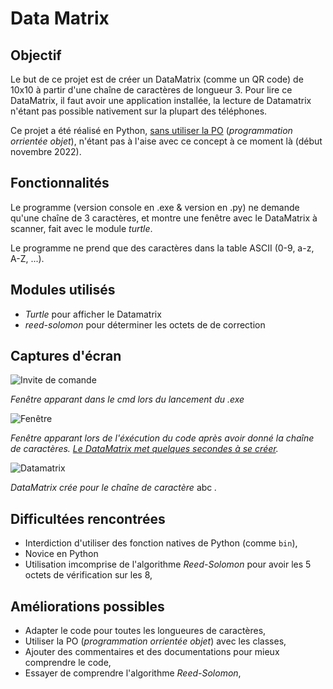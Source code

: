 # Data Matrix


## Objectif 
Le but de ce projet est de créer un DataMatrix (comme un QR code) de 10x10 à partir d'une chaîne de caractères de longueur 3. Pour lire ce DataMatrix, il faut avoir une application installée, la lecture de Datamatrix n'étant pas possible nativement sur la plupart des téléphones.

Ce projet a été réalisé en Python, [sans utiliser la PO](https://github.com/nathabon/Projects/blob/main/DataMatrix/README.md#améliorations-possibles) (*programmation orrientée objet*), n'étant pas à l'aise avec ce concept à ce moment là (début novembre 2022).


## Fonctionnalités
Le programme (version console en .exe & version en .py) ne demande qu'une chaîne de 3 caractères, et montre une fenêtre avec le DataMatrix à scanner, fait avec le module *turtle*.

Le programme ne prend que des caractères dans la table ASCII (0-9, a-z, A-Z, ...).

## Modules utilisés
- *Turtle* pour afficher le Datamatrix
- *reed-solomon* pour déterminer les octets de de correction


## Captures d'écran
![Invite de comande](https://github.com/nathabon/Projects/blob/main/DataMatrix/screenshot/cmd.png)

*Fenêtre apparant dans le cmd lors du lancement du .exe*

![Fenêtre](https://github.com/nathabon/Projects/blob/main/DataMatrix/screenshot/turtle.png)

*Fenêtre apparant lors de l'éxécution du code après avoir donné la chaîne de caractères. [Le DataMatrix met quelques secondes à se créer](https://github.com/nathabon/Projects/blob/main/DataMatrix/README.md#améliorations-possibles).*

![Datamatrix](https://github.com/nathabon/Projects/blob/main/DataMatrix/screenshot/datamatrix.png)

*DataMatrix crée pour le chaîne de caractère* abc *.*


## Difficultées rencontrées
- Interdiction d'utiliser des fonction natives de Python (comme `bin`),
- Novice en Python
- Utilisation imcomprise de l'algorithme *Reed-Solomon* pour avoir les 5 octets de vérification sur les 8,


## Améliorations possibles
- Adapter le code pour toutes les longueures de caractères,
- Utiliser la PO (*programmation orrientée objet*) avec les classes,
- Ajouter des commentaires et des documentations pour mieux comprendre le code,
- Essayer de comprendre l'algorithme *Reed-Solomon*,
